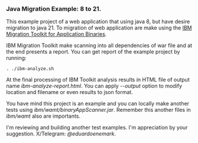 ### Java Migration Example: 8 to 21.

This example project of a web application that using java 8, but have desire migration to java 21.  To migration of web application are make using the [IBM Migration Toolkit for Application Binaries](https://www.ibm.com/docs/en/wamt?topic=migration-toolkit-application-binaries).

IBM Migration Toolkit make scanning into all dependencies of war file and at the end presents a report. You can get report of the example project by running: 

```cli 
. ./ibm-analyze.sh
```

At the final processing of IBM Toolkit analysis results in HTML file of output name *ibm-analyze-report.html*. You can apply *--output* option to modify location and filename or even results to json format.

You have mind this project is an example and you can locally make another tests using *ibm/wamt/binaryAppScanner.jar*. Remember this another files in *ibm/wamt* also are importants.


I'm reviewing and building another test examples. I'm appreciation by your suggestion.
X/Telegram: *@eduardoenemark*.
